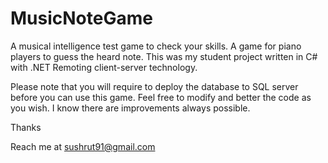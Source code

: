 # MusicNoteGame
A musical intelligence test game to check your skills. A game for piano players to guess the heard note.
This was my student project written in C# with .NET Remoting client-server technology.

Please note that you will require to deploy the database to SQL server before you can use this game.
Feel free to modify and better the code as you wish.  I know there are improvements always possible.

Thanks

Reach me at sushrut91@gmail.com